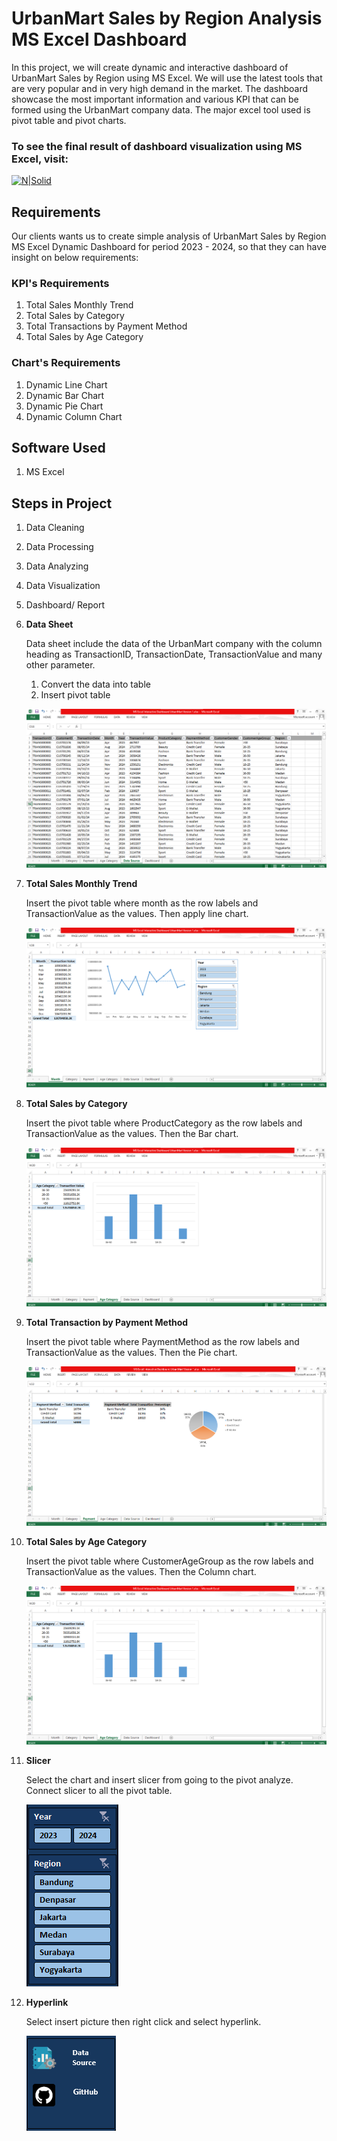 # UrbanMart Sales by Region Analysis MS Excel Dashboard

In this project, we will create dynamic and interactive dashboard of UrbanMart Sales by Region using MS Excel. We will use the latest tools that are very popular and in very high demand in the market. The dashboard showcase the most important information and various KPI that can be formed using the UrbanMart company data. The major excel tool used is pivot table and pivot charts.

### To see the final result of dashboard visualization using MS Excel, visit:

[![N|Solid](https://img.shields.io/badge/Microsoft_Excel-217346?style=for-the-badge&logo=microsoft-excel&logoColor=white)]( https://biancaninna.github.io/MS-Excel-Dashboard-Simple-Analysis-of-UrbanMart-Sales-by-Region/)

## Requirements

Our clients wants us to create simple analysis of UrbanMart Sales by Region MS Excel Dynamic Dashboard for period 2023 - 2024, so that they can have insight on below requirements:

### KPI's Requirements
1. Total Sales Monthly Trend
2. Total Sales by Category
3. Total Transactions by Payment Method
4. Total Sales by Age Category

### Chart's Requirements
1. Dynamic Line Chart
2. Dynamic Bar Chart
3. Dynamic Pie Chart
4. Dynamic Column Chart

## Software Used
1. MS Excel

## Steps in Project
1. Data Cleaning
2. Data Processing
3. Data Analyzing
4. Data Visualization
5. Dashboard/ Report

1. **Data Sheet**

    Data sheet include the data of the UrbanMart company with the column heading as TransactionID, TransactionDate, TransactionValue and many other parameter.

    1. Convert the data into table
    2. Insert pivot table 

    ![image alt](https://github.com/Biancaninna/MS-Excel-Interactive-Dashboard-Version-1-UrbanMart-Sales/blob/3f1968be0b4dfbce27e58ad7e9d31e90023b200e/Images/Data%20Source.png)

2. **Total Sales Monthly Trend**

    Insert the pivot table where month as the row labels and TransactionValue as the values. Then apply line chart.

     ![image alt](https://github.com/Biancaninna/MS-Excel-Interactive-Dashboard-Version-1-UrbanMart-Sales/blob/3f1968be0b4dfbce27e58ad7e9d31e90023b200e/Images/Total%20Sales%20Monthly%20Trend.png)

3. **Total Sales by Category**

    Insert the pivot table where ProductCategory as the row labels and TransactionValue as the values. Then the Bar chart.

   ![image alt](https://github.com/Biancaninna/MS-Excel-Interactive-Dashboard-Version-1-UrbanMart-Sales/blob/3f1968be0b4dfbce27e58ad7e9d31e90023b200e/Images/Total%20Sales%20by%20Age%20Category.png)

4. **Total Transaction by Payment Method**

    Insert the pivot table where PaymentMethod as the row labels and TransactionValue as the values. Then the Pie chart.

   ![image alt](https://github.com/Biancaninna/MS-Excel-Interactive-Dashboard-Version-1-UrbanMart-Sales/blob/3f1968be0b4dfbce27e58ad7e9d31e90023b200e/Images/Total%20Transaction%20by%20Payment%20Method.png)

5. **Total Sales by Age Category**

    Insert the pivot table where CustomerAgeGroup as the row labels and TransactionValue as the values. Then the Column chart.

   ![image alt](https://github.com/Biancaninna/MS-Excel-Interactive-Dashboard-Version-1-UrbanMart-Sales/blob/3f1968be0b4dfbce27e58ad7e9d31e90023b200e/Images/Total%20Sales%20by%20Age%20Category.png)
   
7.  **Slicer**

    Select the chart and insert slicer from going to the pivot analyze. Connect slicer to all the pivot table.

    ![image alt](https://github.com/Biancaninna/MS-Excel-Interactive-Dashboard-Version-1-UrbanMart-Sales/blob/3f1968be0b4dfbce27e58ad7e9d31e90023b200e/Images/Slicer.png)
    
9.  **Hyperlink**

    Select insert picture then right click and select hyperlink.

    ![image alt](https://github.com/Biancaninna/MS-Excel-Interactive-Dashboard-Version-1-UrbanMart-Sales/blob/3f1968be0b4dfbce27e58ad7e9d31e90023b200e/Images/Hyperlink.png)

